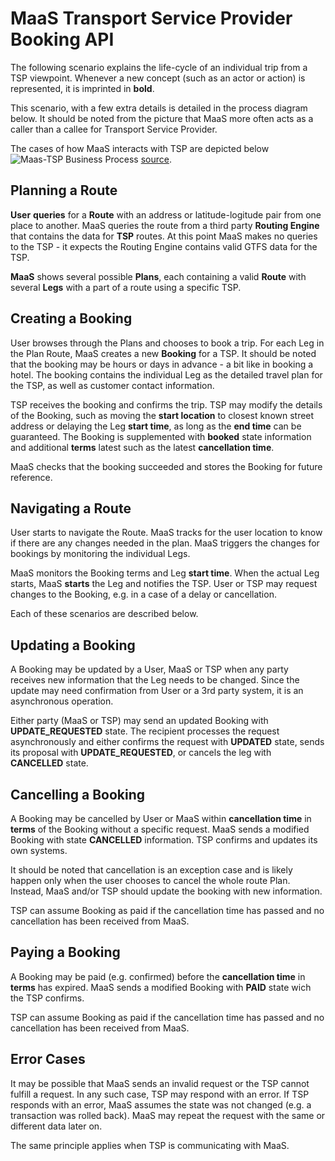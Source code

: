 # MaaS Transport Service Provider Booking API

The following scenario explains the life-cycle of an individual trip
from a TSP viewpoint. Whenever a new concept (such as an actor or action)
is represented, it is imprinted in **bold**.

This scenario, with a few extra details is detailed in the process diagram
below. It should be noted from the picture that MaaS more often acts as a
caller than a callee for Transport Service Provider.

The cases of how MaaS interacts with TSP are depicted below
![Maas-TSP Business Process](https://cdn.rawgit.com/maasglobal/maas-tsp-api/master/specs/maas-v1-overall.svg)
[source](https://github.com/maasglobal/maas-tsp-api/blob/master/specs/maas-v1-overall.svg 'MaaS-TSP Business Process').

## Planning a Route

**User** **queries** for a **Route** with an address or latitude-logitude
pair from one place to another. MaaS queries the route from a third party
**Routing Engine** that contains the data for **TSP** routes. At this point
MaaS makes no queries to the TSP - it expects the Routing Engine contains
valid GTFS data for the TSP.

**MaaS** shows several possible **Plans**, each containing a valid
**Route** with several **Legs** with a part of a route using a specific
TSP.

## Creating a Booking

User browses through the Plans and chooses to book a trip. For each Leg
in the Plan Route, MaaS creates a new **Booking** for a TSP.
It should be noted that the booking may be hours or days in
advance - a bit like in booking a hotel. The booking contains the
individual Leg as the detailed travel plan for the TSP, as well as
customer contact information.

TSP receives the booking and confirms the trip. TSP may modify the details
of the Booking, such as moving the **start location** to closest known
street address or delaying the Leg **start time**, as long as the
**end time** can be guaranteed. The Booking is supplemented with
**booked** state information and additional **terms** latest such as
the latest **cancellation time**.

MaaS checks that the booking succeeded and stores the Booking for future
reference.

## Navigating a Route

User starts to navigate the Route. MaaS tracks for the user location to
know if there are any changes needed in the plan. MaaS triggers the changes
for bookings by monitoring the individual Legs.

MaaS monitors the Booking terms and Leg **start time**.
When the actual Leg starts, MaaS **starts** the Leg and notifies the TSP.
User or TSP may request changes to the Booking, e.g. in a case of a delay
or cancellation.

Each of these scenarios are described below.

## Updating a Booking

A Booking may be updated by a User, MaaS or TSP when any party receives
new information that the Leg needs to be changed. Since the update may need
confirmation from User or a 3rd party system, it is an asynchronous
operation.

Either party (MaaS or TSP) may send an updated Booking with
**UPDATE_REQUESTED** state. The recipient processes the request
asynchronously and either confirms the request with **UPDATED** state,
sends its proposal with **UPDATE_REQUESTED**, or cancels the leg with
**CANCELLED** state.

## Cancelling a Booking

A Booking may be cancelled by User or MaaS within **cancellation time** in
**terms** of the Booking without a specific request. MaaS sends a modified
Booking with state **CANCELLED** information. TSP confirms and updates its
own systems.

It should be noted that cancellation is an exception case and is likely
happen only when the user chooses to cancel the whole route Plan.
Instead, MaaS and/or TSP should update the booking with new information.

TSP can assume Booking as paid if the cancellation time has passed and no
cancellation has been received from MaaS.

## Paying a Booking

A Booking may be paid (e.g. confirmed) before the **cancellation time**
in **terms** has expired. MaaS sends a modified Booking with **PAID**
state wich the TSP confirms.

TSP can assume Booking as paid if the cancellation time has passed and no
cancellation has been received from MaaS.

## Error Cases

It may be possible that MaaS sends an invalid request or the TSP cannot
fulfill a request. In any such case, TSP may respond with an error. If
TSP responds with an error, MaaS assumes the state was not changed (e.g.
a transaction was rolled back). MaaS may repeat the request
with the same or different data later on.

The same principle applies when TSP is communicating with MaaS.
